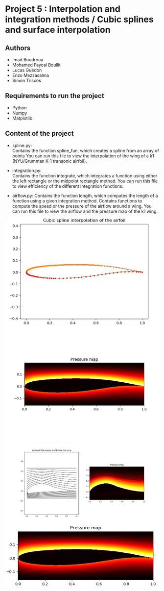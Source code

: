 # Project 5 : Interpolation and integration methods / Cubic splines and surface interpolation

## Authors

- Imad Boudroua
- Mohamed Faycal Boullit
- Lucas Guédon
- Enzo Mezzasalma
- Simon Triscos

## Requirements to run the project

- Python
- Numpy
- Matplotlib

## Content of the project

- spline.py:  
Contains the function spline_fun, which creates a spline from an array of points
You can run this file to view the interpolation of the wing of a k1 (NYU/Grumman K-1 transonic airfoil).

- integration.py:  
Contains the function integrate, which integrates a function using either the left rectangle or the midpoint rectangle method.
You can run this file to view efficiency of the different integration functions.

- airflow.py:
Contains the function length, which computes the length of a function using a given integration method.
Contains functions to compute the speed or the pressure of the airflow around a wing.
You can run this file to view the airflow and the pressure map of the k1 wing.


![alt text](airfoil.png)
![alt text](pressure_map_k1.png)
![alt text](pressure_map_L1003.png)
![alt text](pressure_map.png)

